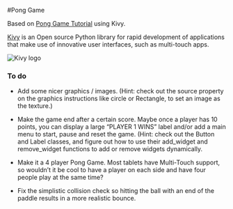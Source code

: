 #Pong Game

Based on [Pong Game Tutorial](https://kivy.org/doc/stable/tutorials/pong.html) using Kivy.

[Kivy](https://kivy.org/#home) is an Open source Python library for rapid development of applications that make use of innovative user interfaces, such as multi-touch apps.

![Kivy logo](https://kivy.org/logos/kivy-logo-black-64.png)
### To do

- Add some nicer graphics / images. (Hint: check out the source property on the graphics instructions like circle or Rectangle, to set an image as the texture.)

- Make the game end after a certain score. Maybe once a player has 10 points, you can display a large “PLAYER 1 WINS” label and/or add a main menu to start, pause and reset the game. (Hint: check out the Button and Label classes, and figure out how to use their add_widget and remove_widget functions to add or remove widgets dynamically.

- Make it a 4 player Pong Game. Most tablets have Multi-Touch support, so wouldn’t it be cool to have a player on each side and have four people play at the same time?

- Fix the simplistic collision check so hitting the ball with an end of the paddle results in a more realistic bounce.